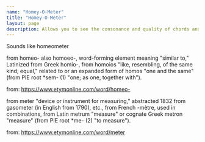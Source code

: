 ```yaml
---
name: "Homey-O-Meter"
title: "Homey-O-Meter"
layout: page
description: Allows you to see the consonance and quality of chords and scales so that you can explore ideas while making music.
---
```


Sounds like homeometer 

from homeo-
also homoeo-, word-forming element meaning "similar to," Latinized from Greek homio-, from homoios "like, resembling, of the same kind; equal," related to or an expanded form of homos "one and the same" (from PIE root *sem- (1) "one; as one, together with").

from: https://www.etymonline.com/word/homeo-


from meter
"device or instrument for measuring," abstracted 1832 from gasometer (in English from 1790), etc., from French -mètre, used in combinations, from Latin metrum "measure" or cognate Greek metron "measure" (from PIE root *me- (2) "to measure").

from: https://www.etymonline.com/word/meter
